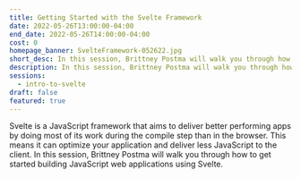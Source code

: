 ```yaml
---
title: Getting Started with the Svelte Framework
date: 2022-05-26T13:00:00-04:00
end_date: 2022-05-26T14:00:00-04:00
cost: 0
homepage_banner: SvelteFramework-052622.jpg
short_desc: In this session, Brittney Postma will walk you through how to get started building JavaScript web applications using Svelte.
description: In this session, Brittney Postma will walk you through how to get started building JavaScript web applications using Svelte.
sessions:
  - intro-to-svelte
draft: false
featured: true
---
```


Svelte is a JavaScript framework that aims to deliver better performing apps by doing most of its work during the compile step than in the browser. This means it can optimize your application and deliver less JavaScript to the client. In this session, Brittney Postma will walk you through how to get started building JavaScript web applications using Svelte.
